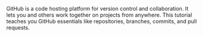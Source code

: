 GitHub is a code hosting platform for version control and collaboration. 
It lets you and others work together on projects from anywhere.
This tutorial teaches you GitHub essentials like repositories, branches, commits, and pull requests.
